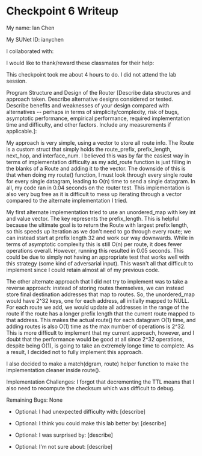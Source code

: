 Checkpoint 6 Writeup
====================

My name: Ian Chen

My SUNet ID: ianychen

I collaborated with: 

I would like to thank/reward these classmates for their help: 

This checkpoint took me about 4 hours to do. I did not attend the lab session.

Program Structure and Design of the Router [Describe data
structures and approach taken. Describe alternative designs considered
or tested.  Describe benefits and weaknesses of your design compared
with alternatives -- perhaps in terms of simplicity/complexity, risk
of bugs, asymptotic performance, empirical performance, required
implementation time and difficulty, and other factors. Include any
measurements if applicable.]: 

My approach is very simple, using a vector<Route> to store all route info.
The Route is a custom struct that simply holds the route_prefix, prefix_length,
next_hop, and interface_num. I believed this was by far the easiest way
in terms of implementation difficulty as my add_route function is 
just filling in the blanks of a Route and adding it to the vector. The
downside of this is that when doing my route() function, I must look through
every single route for every single datagram, leading to O(n) time to 
send a single datagram. In all, my code ran in 0.04 seconds on the router test.
This implementation is also very bug free as it is difficult to mess up 
iterating through a vector compared to the alternate implementation I tried.

My first alternate implementation tried to use an unordered_map with key int
and value vector<Route>. The key represents the prefix_length. This is helpful
because the ultimate goal is to return the Route with largest prefix length,
so this speeds up iteration as we don't need to go through every route; we
can instead start at prefix length 32 and work our way downwards. While in 
terms of asymptotic complexity this is still O(n) per route, it does fewer
operations overall. However, running this resulted in 0.05 seconds. This
could be due to simply not having an appropriate test that works well with 
this strategy (some kind of adversarial input). This wasn't all that 
difficult to implement since I could retain almost all of my previous code.

The other alternate approach that I did not try to implement was to take
a reverse approach: instead of storing routes themselves, we can instead 
store final destination addresses that map to routes. So, the unordered_map
would have 2^32 keys, one for each address, all initially mapped to NULL.
For each route we add, we would update all addresses in the range of the route
if the route has a longer prefix length that the current route mapped to that 
address. This makes the actual route() for each datagram O(1) time, and 
adding routes is also O(1) time as the max number of operations is 2^32. 
This is more difficult to implement that my current approach, however, and I 
doubt that the performance would be good at all since 2^32 operations, 
despite being O(1), is going to take an extremely longe time to complete.
As a result, I decided not to fully implement this approach.

I also decided to make a match(dgram, route) helper function to 
make the implementation cleaner inside route().


Implementation Challenges:
I forgot that decrementing the TTL means that I also need to recompute 
the checksum which was difficult to debug.

Remaining Bugs:
None

- Optional: I had unexpected difficulty with: [describe]

- Optional: I think you could make this lab better by: [describe]

- Optional: I was surprised by: [describe]

- Optional: I'm not sure about: [describe]
